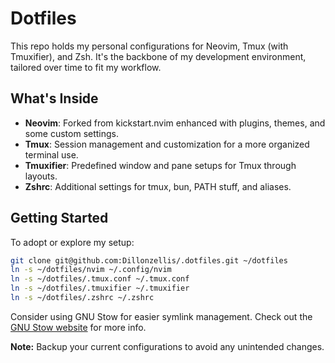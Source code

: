 # Dotfiles

This repo holds my personal configurations for Neovim, Tmux (with Tmuxifier), and Zsh. It's the backbone of my development environment, tailored over time to fit my workflow.

## What's Inside

- **Neovim**: Forked from kickstart.nvim enhanced with plugins, themes, and some custom settings.
- **Tmux**: Session management and customization for a more organized terminal use.
- **Tmuxifier**: Predefined window and pane setups for Tmux through layouts.
- **Zshrc**: Additional settings for tmux, bun, PATH stuff, and aliases.

## Getting Started

To adopt or explore my setup:

```bash
git clone git@github.com:Dillonzellis/.dotfiles.git ~/dotfiles
ln -s ~/dotfiles/nvim ~/.config/nvim
ln -s ~/dotfiles/.tmux.conf ~/.tmux.conf
ln -s ~/dotfiles/.tmuxifier ~/.tmuxifier
ln -s ~/dotfiles/.zshrc ~/.zshrc
```

Consider using GNU Stow for easier symlink management. Check out the [GNU Stow website](https://www.gnu.org/software/stow/) for more info.

**Note:** Backup your current configurations to avoid any unintended changes.
